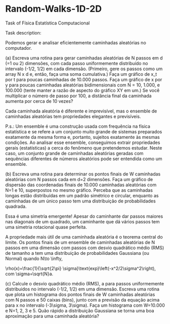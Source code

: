 # Random-Walks-1D-2D
Task of Física Estatística Computacional

Task description:

Podemos gerar e analisar eficientemente caminhadas aleatórias no computador.

(a) Escreva uma rotina para gerar caminhadas aleatórias de N passos em d  (=1 ou 2) dimensões, com cada passo uniformemente distribuído no intervalo (-1/2, 1/2) em cada dimensão. (Primeiro, gere os passos como um array N x d e, então, faça uma soma cumulativa.) Faça um gráfico de x_t por t para poucas caminhadas de 10.000 passos. Faça um gráfico de x por y para poucas caminhadas aleatórias bidimensionais com N = 10, 1.000, e 100.000 (tente manter a razão de aspecto do gráfico XY em um.) Se você multiplicar o número de passo por 100, a distância final da caminhada aumenta por cerca de 10 vezes?

Cada caminhada aleatória é diferente e imprevisível, mas o ensemble de caminhadas aleatórias tem propriedades elegantes e previsíveis. 

P.s.: Um ensemble é uma construção usada com frequência na física estatística e se refere a um conjunto muito grande de sistemas preparados exatamente da mesma forma e, portanto, sujeitos exatamente às mesmas condições. Ao analisar esse ensemble, conseguimos extrair propriedades gerais (estatísticas) a cerca do fenômeno que pretendemos estudar. Neste caso, um conjunto grande de caminhadas aleatórias geradas com sequências diferentes de números aleatórios pode ser entendida como um ensemble. 

(b) Escreva uma rotina para determinar os pontos finais de W caminhadas aleatórias com N passos cada em d=2 dimensões. Faça um gráfico de dispersão das coordenadas finais de 10.000 caminhadas aleatórias com N=1 e 10, superpostos no mesmo gráfico.  Perceba que as caminhadas longas estão distribuídas em um padrão simétrico e circular, enquanto as caminhadas de um único passo tem uma distribuição de probabilidades quadrada. 

Essa é uma simetria emergente! Apesar do caminhante dar passos maiores nas diagonais de um quadrado, um caminhante que dá vários passos tem uma simetria rotacional quase perfeita. 

A propriedade mais útil de uma caminhada aleatória é o teorema central do limite. Os pontos finais de um ensemble de caminhadas aleatórias de N passos em uma dimensão com passos com desvio quadrático médio (RMS) de tamanho a tem uma distribuição de probabilidades Gaussiana (ou Normal) quando N\to \infty,

 \rho(x)=\frac{1}{\sqrt{2\pi} \sigma}\text{exp}\left(-x^2/2\sigma^2\right), 
com \sigma=\sqrt{N}a.

(c) Calcule o desvio quadrático médio (RMS), a para passos uniformemente distribuidos no intervalo (-1/2, 1/2) em uma dimensão. Escreva uma rotina que plota um histograma dos pontos finais de W caminhadas aleatórias com N passos e 50 caixas (bins), junto com a previsão da equação acima para x no intervalo (-3\sigma, 3\sigma). Faça um histograma com W=10.000 e N=1, 2, 3 e 5. Quão rápido a distribuição Gaussiana se torna uma boa aproximação para uma caminhada aleatória?
